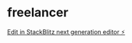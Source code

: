 # freelancer

[Edit in StackBlitz next generation editor ⚡️](https://stackblitz.com/~/github.com/gilte/freelancer)